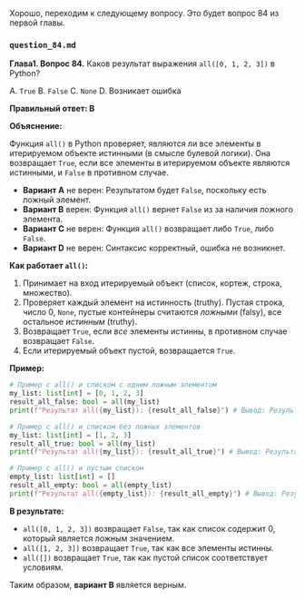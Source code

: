 Хорошо, переходим к следующему вопросу. Это будет вопрос 84 из первой главы.

### `question_84.md`

**Глава1. Вопрос 84.** Каков результат выражения `all([0, 1, 2, 3])` в Python?

A. `True`
B. `False`
C. `None`
D. Возникает ошибка

**Правильный ответ: B**

**Объяснение:**

Функция `all()` в Python проверяет, являются ли все элементы в итерируемом объекте истинными (в смысле булевой логики). Она возвращает `True`, если все элементы в итерируемом объекте являются истинными, и `False` в противном случае.

*   **Вариант A** не верен: Результатом будет `False`, поскольку есть ложный элемент.
*   **Вариант B** верен: Функция `all()` вернет `False` из за наличия ложного элемента.
*   **Вариант C** не верен:  Функция `all()` возвращает либо `True`, либо `False`.
*   **Вариант D** не верен: Синтаксис корректный, ошибка не возникнет.

**Как работает `all()`:**

1.  Принимает на вход итерируемый объект (список, кортеж, строка, множество).
2.  Проверяет каждый элемент на истинность (truthy). Пустая строка, число 0, `None`, пустые контейнеры считаются *ложными* (falsy), все остальное *истинным* (truthy).
3.  Возвращает `True`, если *все* элементы истинны, в противном случае возвращает `False`.
4.   Если итерируемый объект пустой, возвращается `True`.

**Пример:**

```python
# Пример c all() и списком с одним ложным элементом
my_list: list[int] = [0, 1, 2, 3]
result_all_false: bool = all(my_list)
print(f"Результат all({my_list}): {result_all_false}") # Вывод: Результат all([0, 1, 2, 3]): False

# Пример c all() и списком без ложных элементов
my_list: list[int] = [1, 2, 3]
result_all_true: bool = all(my_list)
print(f"Результат all({my_list}): {result_all_true}") # Вывод: Результат all([1, 2, 3]): True

# Пример c all() и пустым списком
empty_list: list[int] = []
result_all_empty: bool = all(empty_list)
print(f"Результат all({empty_list}): {result_all_empty}") # Вывод: Результат all([]): True
```
**В результате:**

*   `all([0, 1, 2, 3])` возвращает `False`, так как список содержит 0, который является ложным значением.
*   `all([1, 2, 3])` возвращает `True`, так как все элементы истинны.
*  `all([])` возвращает `True`, так как пустой список соответствует условиям.

Таким образом, **вариант B** является верным.
